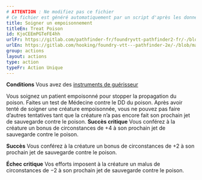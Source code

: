 ```yaml
---
# ATTENTION : Ne modifiez pas ce fichier
# Ce fichier est généré automatiquement par un script d'après les données du module Foundry VTT officiel et de sa traduction
title: Soigner un empoisonnement
titleEn: Treat Poison
id: KjoCEEmPGTeFE4hh
urlFr: https://gitlab.com/pathfinder-fr/foundryvtt-pathfinder2-fr/-/blob/master/data/actions/KjoCEEmPGTeFE4hh.htm
urlEn: https://gitlab.com/hooking/foundry-vtt---pathfinder-2e/-/blob/master/packs/data/actions.db/treat-poison.json
group: actions
layout: actions
type: action
typeFr: Action Unique
---
```

**Conditions** Vous avez des [instruments de guérisseur](../equipment/outils-de-guérisseur.md)

Vous soignez un patient empoisonné pour stopper la propagation du poison. Faites un test de Médecine contre le DD du poison. Après avoir tenté de soigner une créature empoisonnée, vous ne pouvez pas faire d’autres tentatives tant que la créature n’a pas encore fait son prochain jet de sauvegarde contre le poison.
**Succès critique** Vous conférez à la créature un bonus de circonstances de +4 à son prochain jet de sauvegarde contre le poison.

**Succès** Vous conférez à la créature un bonus de circonstances de +2 à son prochain jet de sauvegarde contre le poison.

**Échec critique** Vos efforts imposent à la créature un malus de circonstances de −2 à son prochain jet de sauvegarde contre le poison.
